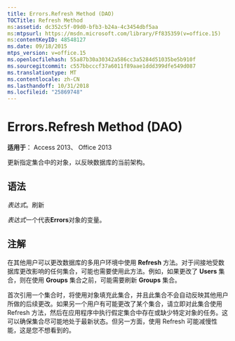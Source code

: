 ```yaml
---
title: Errors.Refresh Method (DAO)
TOCTitle: Refresh Method
ms:assetid: dc352c5f-09d0-bfb3-b24a-4c3454dbf5aa
ms:mtpsurl: https://msdn.microsoft.com/library/Ff835359(v=office.15)
ms:contentKeyID: 48548127
ms.date: 09/18/2015
mtps_version: v=office.15
ms.openlocfilehash: 55a87b30a30342a586cc3a5284d51035be5b910f
ms.sourcegitcommit: c557bbcccf37a6011f89aae1ddd399dfe549d087
ms.translationtype: MT
ms.contentlocale: zh-CN
ms.lasthandoff: 10/31/2018
ms.locfileid: "25869748"
---
```

# <a name="errorsrefresh-method-dao"></a>Errors.Refresh Method (DAO)


**适用于**： Access 2013、 Office 2013

更新指定集合中的对象，以反映数据库的当前架构。

## <a name="syntax"></a>语法

*表达式*。刷新

*表达式*一个代表**Errors**对象的变量。

## <a name="remarks"></a>注解

在其他用户可以更改数据库的多用户环境中使用 **Refresh** 方法。对于间接地受数据库更改影响的任何集合，可能也需要使用此方法。例如，如果更改了 **Users** 集合，则在使用 **Groups** 集合之前，可能需要刷新 **Groups** 集合。

首次引用一个集合时，将使用对象填充此集合，并且此集合不会自动反映其他用户所做的后续更改。如果另一个用户有可能更改了某个集合，请立即对此集合使用 Refresh 方法，然后在应用程序中执行假定集合中存在或缺少特定对象的任务。这可以确保集合尽可能地处于最新状态。但另一方面，使用 Refresh 可能减慢性能，这是您不想看到的。

